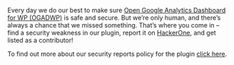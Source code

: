 Every day we do our best to make sure [Open Google Analytics Dashboard for WP (OGADWP)](https://deconf.com/open-google-analytics-dashboard-wordpress/) is safe and secure. But we’re only human, and there’s always a chance that we missed something. That’s where you come in – find a security weakness in our plugin, report it on [HackerOne](https://hackerone.com/deconf_eb9eh), and get listed as a contributor!

To find out more about our security reports policy for the plugin [click here](https://deconf.com/security/).

